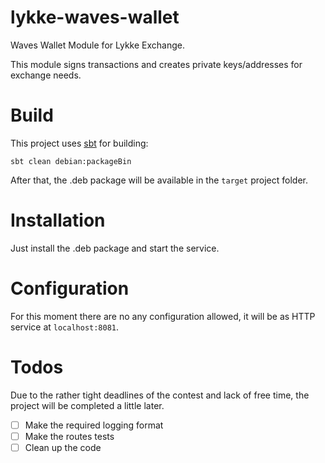 # lykke-waves-wallet
Waves Wallet Module for Lykke Exchange.

This module signs transactions and creates private keys/addresses for exchange needs.

# Build

This project uses [sbt](https://www.scala-sbt.org/) for building:

```
sbt clean debian:packageBin
```

After that, the .deb package will be available in the `target` project folder.

# Installation

Just install the .deb package and start the service.

# Configuration

For this moment there are no any configuration allowed, it will be as HTTP service at `localhost:8081`.

# Todos

Due to the rather tight deadlines of the contest and lack of free time, the project will be completed a little later.

- [ ] Make the required logging format
- [ ] Make the routes tests
- [ ] Clean up the code
